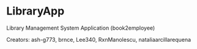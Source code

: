 # LibraryApp
Library Management System Application (book2employee)

Creators: ash-g773, brnce, Lee340, RxnManolescu, nataliaarcillarequena
